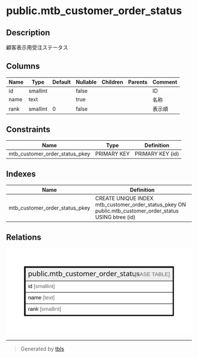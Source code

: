# public.mtb_customer_order_status

## Description

顧客表示用受注ステータス

## Columns

| Name | Type | Default | Nullable | Children | Parents | Comment |
| ---- | ---- | ------- | -------- | -------- | ------- | ------- |
| id | smallint |  | false |  |  | ID |
| name | text |  | true |  |  | 名称 |
| rank | smallint | 0 | false |  |  | 表示順 |

## Constraints

| Name | Type | Definition |
| ---- | ---- | ---------- |
| mtb_customer_order_status_pkey | PRIMARY KEY | PRIMARY KEY (id) |

## Indexes

| Name | Definition |
| ---- | ---------- |
| mtb_customer_order_status_pkey | CREATE UNIQUE INDEX mtb_customer_order_status_pkey ON public.mtb_customer_order_status USING btree (id) |

## Relations

![er](public.mtb_customer_order_status.svg)

---

> Generated by [tbls](https://github.com/k1LoW/tbls)
